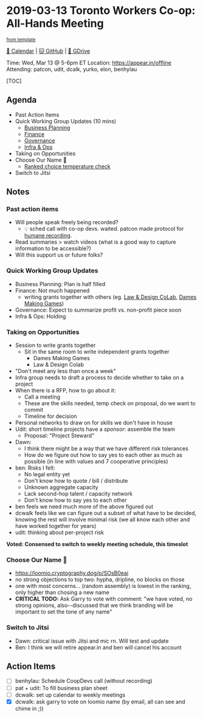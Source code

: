 # 2019-03-13 Toronto Workers Co-op: All-Hands Meeting

<sup>[from template][template]</sup>

[:date: Calendar][cal] | [:cat: GitHub][gh] | [:open_file_folder: GDrive][gdrive]

Time: Wed, Mar 13 @ 5-6pm ET
Location: https://appear.in/offline
Attending: patcon, udit, dcalk, yurko, elon, benhylau
 
[TOC]

## Agenda

- Past Action Items
- Quick Working Group Updates (10 mins)
    - [Business Planning][biz-wg]
    - [Finance][fin-wg]
    - [Governance][gov-wg]
    - [Infra & Ops][ino-wg]
- Taking on Opportunities
- Choose Our Name :tada:
    - [Ranked choice temperature check](https://loomio.cryptography.dog/p/SOsB0eai/what-should-our-co-operative-name-be-)
- Switch to Jitsi

## Notes

### Past action items

- Will people speak freely being recorded?
    - :bulb: sched call with co-op devs. waited. patcon made protocol for [humane recording](https://hackmd.io/Zd6F3BsSS4eMXSFSWlt6RQ).
- Read summaries > watch videos (what is a good way to capture information to be accessible?)
- Will this support us or future folks?

### Quick Working Group Updates

- Business Planning: Plan is half filled
- Finance: Not much happened
    - writing grants together with others (eg. [Law & Design CoLab](http://lawdesigncolab.ca/), [Dames Making Games](dmg.to))
- Governance: Expect to summarize profit vs. non-profit piece soon
- Infra & Ops: Holding

### Taking on Opportunities

- Session to write grants together
    - Sit in the same room to write independent grants together
        - Dames Making Games
        - Law & Design Colab
- "Don't meet any less than once a week"
- Infra group needs to draft a process to decide whether to take on a project
- When there is a RFP, how to go about it:
    - Call a meeting
    - These are the skills needed, temp check on proposal, do we want to commit
    - Timeline for decision
- Personal networks to draw on for skills we don't have in house
- Udit: short timeline projects have a _sponsor_: assemble the team
    - Proposal: "Project Steward" 
- Dawn:
    - I think there might be a way that we have different risk tolerances
    - How do we figure out how to say yes to each other as much as possible (in line with values and 7 cooperative principles)
- ben: Risks I felt:
    - No legal entity yet
    - Don't know how to quote / bill / distribute
    - Unknown aggregate capacity
    - Lack second-hop talent / capacity network
    - Don't know how to say yes to each other
- ben feels we need much more of the above figured out
- dcwalk feels like we can figure out a subset of what have to be decided, knowing the rest will involve minimal risk (we all know each other and have worked together for years)
- udit: thinking about per-project risk

**Voted: Consensed to switch to weekly meeting schedule, this timeslot**

### Choose Our Name :tada:

- https://loomio.cryptography.dog/p/SOsB0eai
- no strong objections to top two: hypha, dripline, no blocks on those
- one with most concerns... (random assembly) is lowest in the ranking, only higher than chosing a new name
- **CRITICAL TODO:** Ask Garry to vote with comment: "we have voted, no strong opinions, also--discussed that we think branding will be important to set the tone of any name"

### Switch to Jitsi

- Dawn: critical issue with Jitsi and mic rn. Will test and update
- Ben: I think we will retire appear.in and ben will cancel his account

## Action Items

- [ ] benhylau: Schedule CoopDevs call (without recording)
- [ ] pat + udit: To fill business plan sheet
- [ ] dcwalk: set up calendar to weekly meetings
- [x] dcwalk: ask garry to vote on loomio name (by email, all can see and chime in ;))

<!-- Links -->
[template]: https://hackmd.io/0mgHiik2QwOLbOT-2_Uh7w?edit
[cal]: https://calendar.google.com/calendar/embed?src=s2224p8sptnujs736vplf9anjo%40group.calendar.google.com&ctz=America%2FToronto
[gh]: https://github.com/cryptographydog/december-retreat
[gdrive]: https://drive.google.com/drive/u/0/folders/14KYnYwOEK3InYZ3jCn-Gtf5q430sE9oc
[biz-wg]: https://loomio.cryptography.dog/g/ojZI2bPl/working-groups-business-planning
[fin-wg]: https://loomio.cryptography.dog/g/sRPwaorg/working-groups-finance
[gov-wg]: https://loomio.cryptography.dog/g/BaAj6dQn/working-groups-governance-by-laws-incorporation-articles-gm-
[ino-wg]: https://loomio.cryptography.dog/g/KvARWad7/working-groups-infrastructure-and-operations
